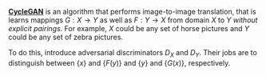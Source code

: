 **[CycleGAN](https://junyanz.github.io/CycleGAN/)** is an algorithm that performs image-to-image translation, that is learns mappings $G: X \to Y$ as well as $F: Y \to X$ from domain $X$ to $Y$ _without explicit pairings_. For example, $X$ could be any set of horse pictures and $Y$ could be any set of zebra pictures. 

To do this, introduce adversarial discriminators $D_X$ and $D_Y$. Their jobs are to distinguish between $\{x\}$ and $\{F(y)\}$ and $\{y\}$ and $\{G(x)\}$, respectively.